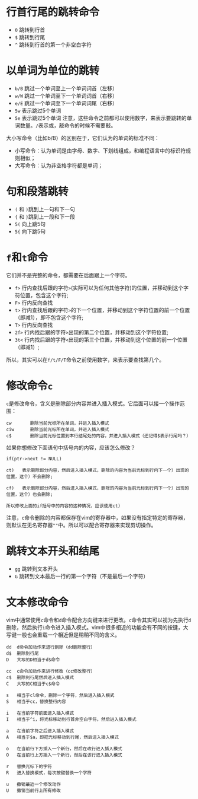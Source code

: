 # 行首行尾的跳转命令
- `0`   跳转到行首
- `$`   跳转到行尾
- `^`   跳转到行首的第一个非空白字符

# 以单词为单位的跳转
- `b/B`  跳过一个单词至上一个单词词首（左移）
- `w/W`  跳过一个单词至下一个单词词首（右移）
- `e/E`  跳过一个单词至下一个单词词尾（右移）
- `5w`   表示跳过5个单词
- `5e`   表示跳过5个单词
注意，这些命令之前都可以使用数字，来表示要跳转的单词数量。`/`表示或，敲命令的时候不需要敲。


大小写命令（比如b/B）的区别在于，它们认为的单词的标准不同：
+ 小写命令：认为单词是由字母、数字、下划线组成，和编程语言中的标识符规则相似；
+ 大写命令：认为非空格字符都是单词；

# 句和段落跳转
+ `(` 和 `)`跳到上一句和下一句
+ `{` 和 `}`跳到上一段和下一段
+ `5(`   向上跳5句
+ `5{`   向下跳5句

# `f`和`t`命令
它们并不是完整的命令，都需要在后面跟上一个字符。
- `f>`  行内查找后跟的字符`>`(实际可以为任何其他字符)的位置，并移动到这个字符位置，包含这个字符;
- `F>`  行内反向查找
- `t>`  行内查找后跟的字符`>`的下一个位置，并移动到这个字符位置的前一个位置（即减1），即不包含这个字符;
- `T>`  行内反向查找
- `2f>` 行内找后跟的字符`>`出现的第二个位置，并移动到这个字符位置;
- `3t<` 行内找后跟的字符`<`出现的第三个位置，并移动到这个位置的前一个位置（即减1）;

所以，其实可以在`f/t/F/T`命令之前使用数字，来表示要查找第几个。

# 修改命令`c`
`c`是修改命令，含义是删除部分内容并进入插入模式。它后面可以接一个操作范围：
```
cw       删除当前光标所在单词，并进入插入模式
ciw      删除当前光标所在单词，并进入插入模式
c$       删除当前光标位置到本行结尾处的内容，并进入插入模式（还记得$表示行尾吗？）
```

如果你想修改下面语句中括号内的内容，应该怎么修改？
```
if(ptr->next != NULL)
```
```
ct)   表示删除部分内容，然后进入插入模式，删除的内容为当前光标到行内下一个）出现的位置，这个）不会删除;

cf)   表示删除部分内容，然后进入插入模式，删除的内容为当前光标到行内下一个）出现的位置，这个）也会删除;

所以修改上面的if括号中的内容的这种情况，应该使用ct)
```

注意，`c`命令删除的内容都保存在vim的寄存器中，如果没有指定特定的寄存器，则默认在无名寄存器`""`中。所以可以配合寄存器来实现剪切操作。

# 跳转文本开头和结尾
- `gg`   跳转到文本开头
- `G`    跳转到文本最后一行的第一个字符（不是最后一个字符）

# 文本修改命令
vim中通常使用`c`命令和`d`命令配合方向键来进行更改。`c`命令其实可以视为先执行`d`删除，然后执行`i`命令进入插入模式。vim中很多相近的功能会有不同的按键，大写键一般也会重载一个相近但是稍稍不同的含义。

```
dd  d命令加动作来进行删除（dd删除整行）
d$  删除到行尾
D   大写的D相当于d$命令

cc  c命令加动作来进行修改（cc修改整行）
c$  删除到行尾然后进入插入模式
C   大写的C相当于c$命令

s   相当于cl命令，删除一个字符，然后进入插入模式
S   相当于cc，替换整行内容

i   在当前字符前面进入插入模式
I   相当于^i，将光标移动到行首非空白字符，然后进入插入模式

a   在当前字符之后进入插入模式
A   相当于$a，即把光标移动到行尾，然后进入插入模式

o   在当前行下方插入一个新行，然后在改行进入插入模式
O   在当前行上方插入一个新行，然后在该行进入插入模式

r   替换光标下的字符
R   进入替换模式，每次按键替换一个字符

u   撤销最近一个修改动作
U   撤销当前行上所有修改

```
